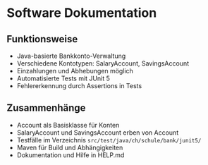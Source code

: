# Software Dokumentation

## Funktionsweise

- Java-basierte Bankkonto-Verwaltung
- Verschiedene Kontotypen: SalaryAccount, SavingsAccount
- Einzahlungen und Abhebungen möglich
- Automatisierte Tests mit JUnit 5
- Fehlererkennung durch Assertions in Tests

## Zusammenhänge

- Account als Basisklasse für Konten
- SalaryAccount und SavingsAccount erben von Account
- Testfälle im Verzeichnis `src/test/java/ch/schule/bank/junit5/`
- Maven für Build und Abhängigkeiten
- Dokumentation und Hilfe in HELP.md 
